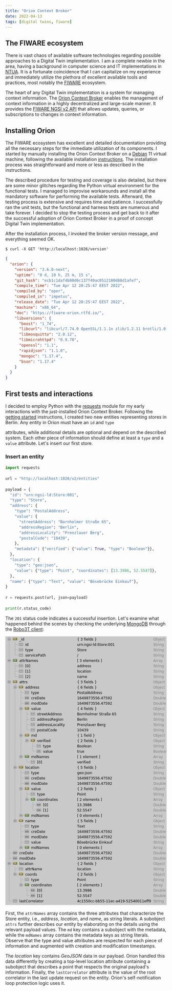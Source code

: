```yaml
---
title: "Orion Context Broker"
date: 2022-04-13
tags: [digital twins, fiware]
---
```


## The FIWARE ecosystem

There is vast chaos of available software technologies regarding possible
approaches to a Digital Twin implementation. I am a complete newbie in the area, 
having a background in computer science and IT implementations in [NTUA][ntua].
It is a fortunate coincidence that I can capitalize on my experience and
immediately utilize the plethora of excellent available tools and practices, 
most notably the [FIWARE][fiware] ecosystem.

The heart of any Digital Twin implementation is a system for managing context
information. The [Orion Context Broker][orion context broker] enables the
management of context information in a highly decentralized and large-scale
manner. It provides the [FIWARE NGSI v2 API][ngsi v2 api] that allows updates, 
queries, or subscriptions to changes in context information.

## Installing Orion

The FIWARE ecosystem has excellent and detailed documentation providing all the
necessary steps for the immediate utilization of its components. I started by
manually installing the Orion Context Broker on a [Debian][debian] 11 virtual
machine, following the available installation [instructions][orion on debian].
The installation process was straightforward and more or less as described in
the instructions.

The described procedure for testing and coverage is also detailed, but there are
some minor glitches regarding the Python virtual environment for the functional
tests. I managed to improvise workarounds and install all the mandatory software
for performing the available tests. Afterward, the testing process is extensive
and requires time and patience. I successfully ran the unit tests, but the
functional and harness tests are numerous and take forever. I decided to stop
the testing process and get back to it after the successful adoption of Orion
Context Broker in a proof of concept Digital Twin implementation.

After the installation process, I invoked the broker version message, and
everything seemed OK.

```
$ curl -X GET 'http://localhost:1026/version'
```

```json
{
  "orion": {
    "version": "3.6.0-next",
    "uptime": "0 d, 10 h, 25 m, 15 s",
    "git_hash": "ecb1c1daf4b00d6c137f49ac0512100d88d1afe7",
    "compile_time": "Tue Apr 12 20:25:47 EEST 2022",
    "compiled_by": "oper",
    "compiled_in": "impetus",
    "release_date": "Tue Apr 12 20:25:47 EEST 2022",
    "machine": "x86_64",
    "doc": "https://fiware-orion.rtfd.io/",
    "libversions": {
      "boost": "1_74",
      "libcurl": "libcurl/7.74.0 OpenSSL/1.1.1n zlib/1.2.11 brotli/1.0.9 libidn2/2.3.0 libpsl/0.21.0 (+libidn2/2.3.0) libssh2/1.9.0 nghttp2/1.43.0 librtmp/2.3",
      "libmosquitto": "2.0.12",
      "libmicrohttpd": "0.9.70",
      "openssl": "1.1",
      "rapidjson": "1.1.0",
      "mongoc": "1.17.4",
      "bson": "1.17.4"
    }
  }
}
```

## First tests and interactions

I decided to employ Python with the [requests][python requests] module for my
early interactions with the just-installed Orion Context Broker. Following the
[getting started][getting started] instructions, I created two new entities
representing stores in Berlin. Any entity in Orion must have an `id` and `type`

attributes, while additional details are optional and depend on the described
system. Each other piece of information should define at least a `type` and a
`value` attribute. Let's insert our first store.

### Insert an entity

```python
import requests

url = "http://localhost:1026/v2/entities"

payload = {
  "id": "urn:ngsi-ld:Store:001",
  "type": "Store",
  "address": {
    "type": "PostalAddress",
    "value": {
      "streetAddress": "Bornholmer Straße 65",
      "addressRegion": "Berlin",
      "addressLocality": "Prenzlauer Berg",
      "postalCode": "10439",
    },
    "metadata": {"verified": {"value": True, "type": "Boolean"}},
  },
  "location": {
    "type": "geo:json",
    "value": {"type": "Point", "coordinates": [13.3986, 52.5547]},
  },
  "name": {"type": "Text", "value": "Bösebrücke Einkauf"},
}

r = requests.post(url, json=payload)

print(r.status_code)
```

The `201` status code indicates a successful insertion. Let's examine what
happened behind the scenes by checking the underlying [MongoDB][mongo db]
through the [Robo3T client][robomongo]:

![](img/00.png)

First, the `attrNames` array contains the three attributes that characterize the
Store entity, i.e., _address_, _location_, and _name_, as string literals. A
subobject `attrs` further describes our entity by elaborating on the details
using the relevant payload values. The `md` key contains a subobject with the
metadata, while the `mdNames` array contains the metadata keys as string
literals. Observe that the type and value attributes are respected for each
piece of information and augmented with creation and modification timestamps.

The _location_ key contains _GeoJSON_ data in our payload. Orion handled this
data differently by creating a top-level location attribute containing a
subobject that describes a point that respects the original payload's
information. Finally, the `lastCorrelator` attribute is the value of the root
correlator in the last update request on the entity. Orion's self-notification
loop protection logic uses it.

[ntua]: http://www.ntua.gr
[fiware]: https://www.fiware.org/
[orion context broker]: https://github.com/telefonicaid/fiware-orion/
[ngsi v2 api]: http://telefonicaid.github.io/fiware-orion/api/v2/stable/
[debian]: https://www.debian.org
[orion on debian]:
  https://fiware-orion.readthedocs.io/en/master/admin/build_source/index.html
[python requests]: https://docs.python-requests.org/en/latest/
[getting started]:
  https://github.com/Fiware/tutorials.Getting-Started/blob/master/README.md
[mongo db]: https://www.mongodb.com/
[robomongo]: https://robomongo.org/
